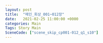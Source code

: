 ```yaml
---
layout: post
title:  "메인_회상_001~012장"
date:   2021-02-25 11:00:00 +0000
categories: Main
Tags: Story Main
SceneCode: ["scene_skip_cp001-012_q1_s10"]
---
```


